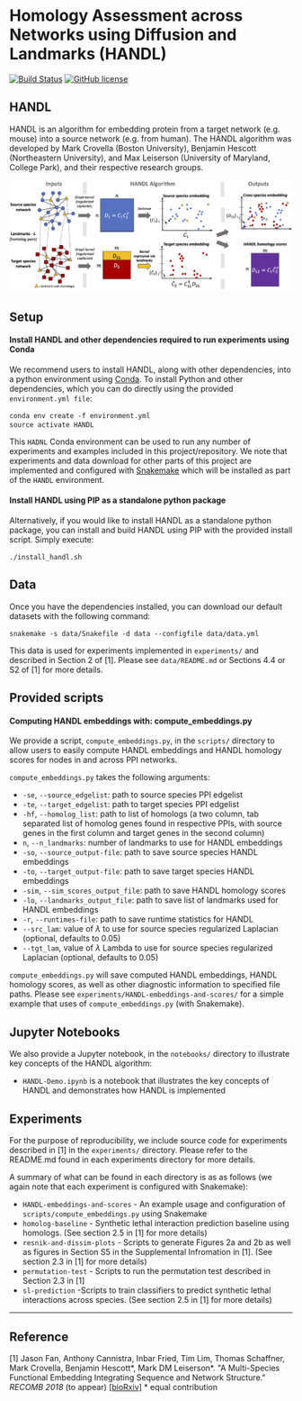 # Homology Assessment across Networks using Diffusion and Landmarks (HANDL)

[![Build Status](https://travis-ci.org/lrgr/HANDL.svg?branch=master)](https://travis-ci.org/lrgr/HANDL)
[![GitHub license](https://img.shields.io/github/license/lrgr/HANDL.svg)](https://github.com/lrgr/HANDL/blob/master/LICENSE)

## HANDL

HANDL is an algorithm for embedding protein from a target network (e.g. mouse) into a source network (e.g. from human). The HANDL algorithm was developed by Mark Crovella (Boston University), Benjamin Hescott (Northeastern University), and Max Leiserson (University of Maryland, College Park), and their respective research groups.

![HANDL method](notebooks/figures/handl-methods.png)

## Setup

#### Install HANDL and other dependencies required to run experiments using Conda

We recommend users to install HANDL, along with other dependencies, into a python environment using [Conda](https://conda.io/miniconda.html). To install Python and other dependencies, which you can do directly using the provided `environment.yml file`:

    conda env create -f environment.yml
    source activate HANDL

This `HADNL` Conda environment can be used to run any number of experiments and examples included in this project/repository. We note that experiments and data download for other parts of this project are implemented and configured with [Snakemake](http://snakemake.readthedocs.io/en/stable/) which will be installed as part of the `HANDL` environment.

#### Install HANDL using PIP as a standalone python package
Alternatively, if you would like to install HANDL as a standalone python package, you can install and build HANDL using PIP with the provided install script. Simply execute:

    ./install_handl.sh

## Data

Once you have the dependencies installed, you can download our default datasets with the following command:

    snakemake -s data/Snakefile -d data --configfile data/data.yml

This data is used for experiments implemented in `experiments/` and described in Section 2 of [1]. Please see `data/README.md` or Sections 4.4 or S2 of [1] for more details.

## Provided scripts

#### Computing HANDL embeddings with: compute_embeddings.py
We provide a script, `compute_embeddings.py`, in the `scripts/` directory to allow users to easily compute HANDL embeddings and HANDL homology scores for nodes in and across PPI networks.

`compute_embeddings.py` takes the following arguments:

* `-se`, `--source_edgelist`: path to source species PPI edgelist
* `-te`, `--target_edgelist`: path to target species PPI edgelist 
* `-hf`, `--homolog_list`: path to list of homologs (a two column, tab separated list of homolog genes found in respective PPIs, with source genes in the first column and target genes in the second column)
*  `n`, `--n_landmarks`: number of landmarks to use for HANDL embeddings
* `-so`, `--source_output-file`: path to save source species HANDL embeddings
* `-to`, `--target_output-file`: path to save target species HANDL embeddings
* `-sim`, `--sim_scores_output_file`: path to save HANDL homology scores
* `-lo`, `--landmarks_output_file`: path to save list of landmarks used for HANDL embeddings
* `-r`, `--runtimes-file`:  path to save runtime statistics for HANDL
* `--src_lam`: value of $\lambda$ to use for source species regularized Laplacian (optional, defaults to 0.05)
* `--tgt_lam`, value of $\lambda$ Lambda to use for source species regularized Laplacian (optional, defaults to 0.05)

`compute_embeddings.py` will save computed HANDL embeddings, HANDL homology scores, as well as other diagnostic information to specified file paths. Please see `experiments/HANDL-embeddings-and-scores/` for  a simple example that uses of `compute_embeddings.py` (with Snakemake).

## Jupyter Notebooks

We also provide a Jupyter notebook, in the `notebooks/` directory to illustrate key concepts of the HANDL algorithm:

* `HANDL-Demo.ipynb` is a notebook that illustrates the key concepts of HANDL and demonstrates how HANDL is implemented

## Experiments

For the purpose of reproducibility,  we include source code for experiments described in [1] in the `experiments/` directory. Please refer to the README.md found in each experiments directory for more details. 

A summary of what can be found in each directory is as as follows (we again note that each experiment is configured with Snakemake):
* `HANDL-embeddings-and-scores` - An example usage and configuration of `scripts/compute_embeddings.py` using Snakemake
* `homolog-baseline` - Synthetic lethal interaction prediction baseline using homologs. (See section 2.5 in [1] for more details)
* `resnik-and-dissim-plots` - Scripts to generate Figures 2a and 2b as well as figures in Section S5 in the Supplemental Infromation in [1]. (See section 2.3 in [1] for more details)
* `permutation-test` - Scripts to run the permutation test described in Section 2.3 in [1]
* `sl-prediction` -Scripts to train classifiers to predict synthetic lethal interactions across species. (See section 2.5 in [1] for more details)

-----

## Reference

[1] Jason Fan, Anthony Cannistra, Inbar Fried, Tim Lim, Thomas Schaffner, Mark Crovella, Benjamin Hescott*, Mark DM Leiserson*. "A Multi-Species Functional Embedding Integrating Sequence and Network Structure." _RECOMB 2018_ (to appear) [[bioRxiv]](https://www.biorxiv.org/content/early/2018/03/30/229211) * equal contribution
